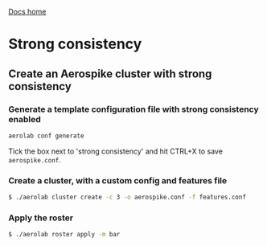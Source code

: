 [Docs home](../../../README.md)

# Strong consistency


## Create an Aerospike cluster with strong consistency

### Generate a template configuration file with strong consistency enabled

```bash
aerolab conf generate
```

Tick the box next to 'strong consistency' and hit CTRL+X to save `aerospike.conf`.

### Create a cluster, with a custom config and features file

```bash
$ ./aerolab cluster create -c 3 -o aerospike.conf -f features.conf
```

### Apply the roster

```bash
$ ./aerolab roster apply -m bar
```
